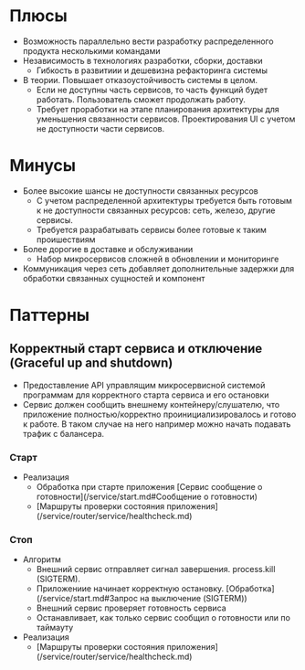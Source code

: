 # Плюсы
* Возможность параллельно вести разработку распределенного продукта несколькими командами
* Независимость в технологиях разработки, сборки, доставки
    * Гибкость в развитиии и дешевизна рефакторинга системы
* В теории. Повышает отказоустойчивость системы в целом.
    * Если не доступны часть сервисов, то часть функций будет работать. Пользователь сможет продолжать работу.
    * Требует проработки на этапе планирования архитектуры для уменьшения связанности сервисов. Проектирования 
    UI с учетом не доступности части сервисов. 


# Минусы
* Более высокие шансы не доступности связанных ресурсов
    * С учетом распределенной архитектуры требуется быть готовым к не доступности связанных ресурсов: 
    сеть, железо, другие сервисы.
    * Требуется разрабатывать сервисы более готовые к таким проишествиям
* Более дорогие в доставке и обслуживании
    * Набор микросервисов сложней в обновлении и мониторинге
* Коммуникация через сеть добавляет дополнительные задержки для обработки связанных сущностей и компонент

# Паттерны

## Корректный старт сервиса и отключение (Graceful up and shutdown)
* Предоставление API управлящим микросервисной системой программам  для корректного старта сервиса и его остановки
* Сервис должен сообщить внешнему контейнеру/слушателю, что приложение полностью/корректно проинициализировалось и готово к работе. В таком случае на него например можно начать подавать трафик с балансера.
### Старт
* Реализация
    * Обработка при старте приложения [Сервис сообщение о готовности](/service/start.md#Сообщение о готовности) 
    * [Маршруты проверки состояния приложения] (/service/router/service/healthcheck.md) 
### Стоп
* Алгоритм
    * Внешний сервис отправляет сигнал завершения. process.kill (SIGTERM).
    * Приложениие начинает корректную остановку.  [Обработка] (/service/start.md#Запрос на выключение (SIGTERM))
    * Внешний сервис проверяет готовность сервиса
    * Останавливает, как только сервис сообщил о готовности или по таймауту
* Реализация
    * [Маршруты проверки состояния приложения] (/service/router/service/healthcheck.md) 


